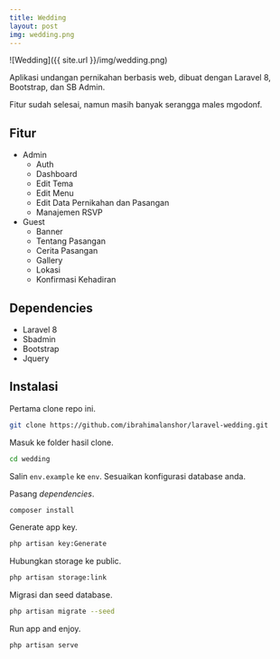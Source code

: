 ```yaml
---
title: Wedding
layout: post
img: wedding.png
---
```


![Wedding]({{ site.url }}/img/wedding.png)

Aplikasi undangan pernikahan berbasis web, dibuat dengan Laravel 8, Bootstrap, dan SB Admin.

Fitur sudah selesai, namun masih banyak serangga males mgodonf. 

## Fitur

* Admin
	* Auth
	* Dashboard
	* Edit Tema
	* Edit Menu
	* Edit Data Pernikahan dan Pasangan
	* Manajemen RSVP
* Guest
	* Banner
	* Tentang Pasangan
	* Cerita Pasangan
	* Gallery
	* Lokasi
	* Konfirmasi Kehadiran

## Dependencies

* Laravel 8
* Sbadmin
* Bootstrap
* Jquery

## Instalasi

Pertama clone repo ini.

```bash
git clone https://github.com/ibrahimalanshor/laravel-wedding.git
```

Masuk ke folder hasil clone.

```bash
cd wedding
```

Salin `env.example` ke `env`. Sesuaikan konfigurasi database anda.

Pasang *dependencies*.

```bash
composer install
```

Generate app key.

```bash
php artisan key:Generate
```

Hubungkan storage ke public.

```bash
php artisan storage:link
```

Migrasi dan seed database.

```bash
php artisan migrate --seed
```

Run app and enjoy.

```
php artisan serve
```